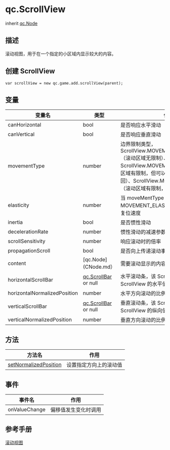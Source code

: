 # qc.ScrollView
inherit [qc.Node](CNode.md)

## 描述
滚动视图，用于在一个指定的小区域内显示较大的内容。

## 创建 ScrollView
````
var scrollView = new qc.game.add.scrollView(parent);
````

## 变量
| 变量名        |  类型     |   作用           |
| ------------- |-------------| -------------|
| canHorizontal | bool | 是否响应水平滑动 |
| canVertical | bool | 是否响应垂直滑动 |
| movementType | number | 边界限制类型，ScrollView.MOVEMENT_UNRESTRICTED（滚动区域无限制）、ScrollView.MOVEMENT_ELASTIC（滚动区域有限制，但可以超越边界，之后被拖回）、ScrollView.MOVEMENT_CLAMPED（滚动区域有限制，无法超过边界） |
| elasticity | number | 当 moveMentType 为 MOVEMENT_ELASTIC 时生效，用于表示复位速度 |
| inertia | bool | 是否惯性滑动 |
| decelerationRate | number | 惯性滑动的减速参数 |
| scrollSensitivity | number | 响应滚动时的倍率 |
| propagationScroll | bool | 是否向上传递滚动事件 |
| content | [qc.Node](CNode.md） | 需要滚动显示的内容 |
| horizontalScrollBar | [qc.ScrollBar](CScrollBar.md) or null | 水平滚动条，该 ScrollBar 的滑动会影响 ScrollView 的水平值，反之亦然 |
| horizontalNormalizedPosition | number | 水平方向滚动的比例（0 - 1） |
| verticalScrollBar | [qc.ScrollBar](CScrollBar.md) or null | 垂直滚动条，该 ScrollBar 的滑动会影响 ScrollView 的纵向值，反之亦然 |
| verticalNormalizedPosition | number | 垂直方向滚动的比例（0 - 1） |

## 方法
| 方法名 | 作用 |
| ------------- |-------------|
| [setNormalizedPosition](sv_setNormalizedPosition.md) | 设置指定方向上的滚动值  |

## 事件
| 事件名  | 作用 |
| ------------- |-------------|
| onValueChange | 偏移值发生变化时调用 |

## 参考手册
[滚动视图](http://docs.zuoyouxi.com/manual/Sample/ScrollView.html)